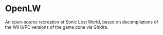 # OpenLW
An open-source recreation of Sonic Lost World, based on decompilations of the Wii U/PC versions of the game done via Ghidra.
